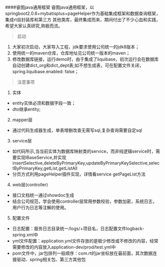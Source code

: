 ####睿图java通用框架
睿图java通用框架，以springboot2.0.6+mybatisplus+pageHelper作为基础集成框架和数据查询框架，集成rt自封装库和第三方
其他类库，最终集成而来，期间付出了不少心血和实践，希望大家认真研究,熟极而流。
> 启动
1. 大家初次启动，大家导入工程，jdk要求使用公司统一的jdk8版本；
2. 使用统一的maven仓库，仓库地址见公司统一版本的maven；
3. 修改数据库链接，运行demo时，由于集成了liquibase，初次运行会在数据库自动创建dict_org和dict_dept表;如不想生成表，可在配置文件关闭，spring.liquibase.enabled: false；
> 注意事项
1. 实体
- entity实体必须和数据字段一致；
- dto继承entity;
2. mapper层
- 通过代码生成器生成，单表增删改查无需写sql,复杂查询需要自定sql
3. service层
- 如代码所示,当当前实体为数据库映射类的service，而非纯逻辑service时，需要实现IBaseService,并实现
insertSelective,deleteByPrimaryKey,updateByPrimaryKeySelective,selectByPrimaryKey,getList,getListAll
- 分页方式利用pageHelper插件实现，详情看service getPageList方法
4. web层(controller) 
- 接口文档统一通过showdoc生成
- 结合公司规范，学会使用controller层常用参数校验，参数加密，系统日志，用户行为日志等注解的使用。
5. 配置文件
- 日志配置：服务日志目录统一/logs/+项目名，日志配置文件logback-spring.xml中
- yml文件配置：application.yml文件存放的是极少修改或不修改的内容，经常需要修改的内容放入application-dev/prod/test.yml中
- pom文件中，jar包排列一般顺序：com.rt的jar坐标放在最前面，其次数据连接驱动、spring相关包、第三方其他包
